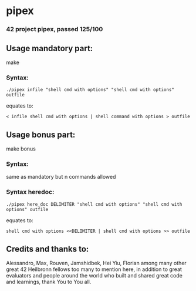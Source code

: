 # pipex
### 42 project pipex, passed 125/100

## Usage mandatory part:

make

### Syntax:

`./pipex infile "shell cmd with options" "shell cmd with options" outfile`

equates to:

`< infile shell cmd with options | shell command with options > outfile`

## Usage bonus part:

make bonus

### Syntax:
same as mandatory but n commands allowed

### Syntax heredoc:

`./pipex here_doc DELIMITER "shell cmd with options" "shell cmd with options" outfile`

equates to:

`shell cmd with options <<DELIMITER | shell cmd with options >> outfile`

## Credits and thanks to:
Alessandro, Max, Rouven, Jamshidbek, Hei Yiu, Florian among many other great 42 Heilbronn fellows too many to mention here, in addition to great evaluators and people around the world who built and shared great code and learnings, thank You to You all.
